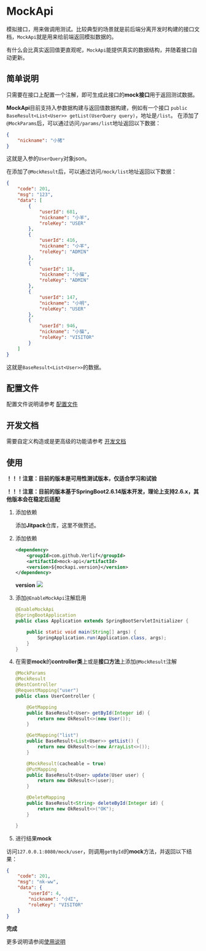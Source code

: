 # MockApi

模拟接口，用来做调用测试。比较典型的场景就是前后端分离开发时构建的接口文档，`MockApi`就是用来给前端返回模拟数据的。

有什么会比真实返回值更直观呢，`MockApi`能提供真实的数据结构，并随着接口自动更新。

## 简单说明

只需要在接口上配置一个注解，即可生成此接口的**mock接口**用于返回测试数据。

**MockApi**目前支持入参数据构建与返回值数据构建，例如有一个接口
`public BaseResult<List<User>> getList(UserQuery query)`，地址是`/list`。
在添加了`@MockParams`后，可以通过访问`/params/list`地址返回以下数据：

```json
{
    "nickname": "小猪"
}
```

这就是入参的`UserQuery`对象json。

在添加了`@MockResult`后，可以通过访问`/mock/list`地址返回以下数据：

```json
{
    "code": 201,
    "msg": "123",
    "data": [
        {
            "userId": 681,
            "nickname": "小羊",
            "roleKey": "USER"
        },
        {
            "userId": 416,
            "nickname": "小羊",
            "roleKey": "ADMIN"
        },
        {
            "userId": 18,
            "nickname": "小猫",
            "roleKey": "ADMIN"
        },
        {
            "userId": 147,
            "nickname": "小明",
            "roleKey": "USER"
        },
        {
            "userId": 946,
            "nickname": "小猫",
            "roleKey": "VISITOR"
        }
    ]
}
```

这就是`BaseResult<List<User>>`的数据。

## 配置文件

配置文件说明请参考 [配置文件](docs/配置文件.md)

## 开发文档

需要自定义构造或是更高级的功能请参考 [开发文档](docs/开发文档.md)

## 使用

**！！！注意：目前的版本是可用性测试版本，仅适合学习和试验**

**！！！注意：目前的版本基于SpringBoot2.6.14版本开发，理论上支持2.6.x，其他版本会在稳定后适配**

1. 添加依赖

   添加**Jitpack**仓库，这里不做赘述。

2. 添加依赖

   ```xml
   <dependency>
       <groupId>com.github.Verlif</groupId>
       <artifactId>mock-api</artifactId>
       <version>${mockapi.version}</version>
   </dependency>
   ```

   **version**  [![](https://jitpack.io/v/Verlif/mock-api.svg)](https://jitpack.io/#Verlif/mock-api)

3. 添加`@EnableMockApi`注解启用

   ```java
   @EnableMockApi
   @SpringBootApplication
   public class Application extends SpringBootServletInitializer {
   
       public static void main(String[] args) {
           SpringApplication.run(Application.class, args);
       }
   }
   ```

4. 在需要**mock**的**controller类**上或是**接口方法**上添加`@MockResult`注解

   ```java
   @MockParams
   @MockResult
   @RestController
   @RequestMapping("user")
   public class UserController {
   
       @GetMapping
       public BaseResult<User> getById(Integer id) {
           return new OkResult<>(new User());
       }
   
       @GetMapping("list")
       public BaseResult<List<User>> getList() {
           return new OkResult<>(new ArrayList<>());
       }
   
       @MockResult(cacheable = true)
       @PutMapping
       public BaseResult<User> update(User user) {
           return new OkResult<>(user);
       }
   
       @DeleteMapping
       public BaseResult<String> deleteById(Integer id) {
           return new OkResult<>("OK");
       }
   
   }
   ```

5. 进行结果**mock**

访问`127.0.0.1:8080/mock/user`，则调用`getById`的**mock**方法，并返回以下结果：

```json
{
    "code": 201,
    "msg": "nk-ww",
    "data": {
        "userId": 4,
        "nickname": "小红",
        "roleKey": "VISITOR"
    }
}
```

**完成**

更多说明请参阅[使用说明](docs/使用说明.md)
